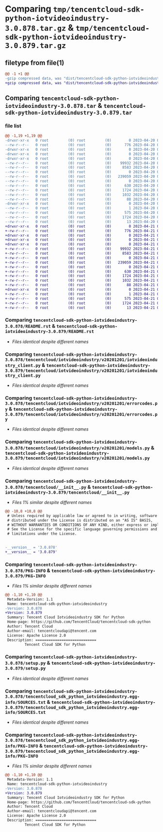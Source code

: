 # Comparing `tmp/tencentcloud-sdk-python-iotvideoindustry-3.0.878.tar.gz` & `tmp/tencentcloud-sdk-python-iotvideoindustry-3.0.879.tar.gz`

## filetype from file(1)

```diff
@@ -1 +1 @@
-gzip compressed data, was "dist/tencentcloud-sdk-python-iotvideoindustry-3.0.878.tar", last modified: Thu Apr 20 00:35:26 2023, max compression
+gzip compressed data, was "dist/tencentcloud-sdk-python-iotvideoindustry-3.0.879.tar", last modified: Fri Apr 21 00:48:00 2023, max compression
```

## Comparing `tencentcloud-sdk-python-iotvideoindustry-3.0.878.tar` & `tencentcloud-sdk-python-iotvideoindustry-3.0.879.tar`

### file list

```diff
@@ -1,19 +1,19 @@
-drwxr-xr-x   0 root         (0) root         (0)        0 2023-04-20 00:35:26.000000 tencentcloud-sdk-python-iotvideoindustry-3.0.878/
--rw-r--r--   0 root         (0) root         (0)      776 2023-04-20 00:35:26.000000 tencentcloud-sdk-python-iotvideoindustry-3.0.878/README.rst
-drwxr-xr-x   0 root         (0) root         (0)        0 2023-04-20 00:35:26.000000 tencentcloud-sdk-python-iotvideoindustry-3.0.878/tencentcloud/
-drwxr-xr-x   0 root         (0) root         (0)        0 2023-04-20 00:35:26.000000 tencentcloud-sdk-python-iotvideoindustry-3.0.878/tencentcloud/iotvideoindustry/
-drwxr-xr-x   0 root         (0) root         (0)        0 2023-04-20 00:35:26.000000 tencentcloud-sdk-python-iotvideoindustry-3.0.878/tencentcloud/iotvideoindustry/v20201201/
--rw-r--r--   0 root         (0) root         (0)    99932 2023-04-20 00:35:26.000000 tencentcloud-sdk-python-iotvideoindustry-3.0.878/tencentcloud/iotvideoindustry/v20201201/iotvideoindustry_client.py
--rw-r--r--   0 root         (0) root         (0)     8583 2023-04-20 00:35:26.000000 tencentcloud-sdk-python-iotvideoindustry-3.0.878/tencentcloud/iotvideoindustry/v20201201/errorcodes.py
--rw-r--r--   0 root         (0) root         (0)        0 2023-04-20 00:35:26.000000 tencentcloud-sdk-python-iotvideoindustry-3.0.878/tencentcloud/iotvideoindustry/v20201201/__init__.py
--rw-r--r--   0 root         (0) root         (0)   239059 2023-04-20 00:35:26.000000 tencentcloud-sdk-python-iotvideoindustry-3.0.878/tencentcloud/iotvideoindustry/v20201201/models.py
--rw-r--r--   0 root         (0) root         (0)        0 2023-04-20 00:35:26.000000 tencentcloud-sdk-python-iotvideoindustry-3.0.878/tencentcloud/iotvideoindustry/__init__.py
--rw-r--r--   0 root         (0) root         (0)      630 2023-04-20 00:35:26.000000 tencentcloud-sdk-python-iotvideoindustry-3.0.878/tencentcloud/__init__.py
--rw-r--r--   0 root         (0) root         (0)     1724 2023-04-20 00:35:26.000000 tencentcloud-sdk-python-iotvideoindustry-3.0.878/PKG-INFO
--rw-r--r--   0 root         (0) root         (0)     1032 2023-04-20 00:35:26.000000 tencentcloud-sdk-python-iotvideoindustry-3.0.878/setup.py
--rw-r--r--   0 root         (0) root         (0)       88 2023-04-20 00:35:26.000000 tencentcloud-sdk-python-iotvideoindustry-3.0.878/setup.cfg
-drwxr-xr-x   0 root         (0) root         (0)        0 2023-04-20 00:35:26.000000 tencentcloud-sdk-python-iotvideoindustry-3.0.878/tencentcloud_sdk_python_iotvideoindustry.egg-info/
--rw-r--r--   0 root         (0) root         (0)        1 2023-04-20 00:35:26.000000 tencentcloud-sdk-python-iotvideoindustry-3.0.878/tencentcloud_sdk_python_iotvideoindustry.egg-info/dependency_links.txt
--rw-r--r--   0 root         (0) root         (0)      575 2023-04-20 00:35:26.000000 tencentcloud-sdk-python-iotvideoindustry-3.0.878/tencentcloud_sdk_python_iotvideoindustry.egg-info/SOURCES.txt
--rw-r--r--   0 root         (0) root         (0)     1724 2023-04-20 00:35:26.000000 tencentcloud-sdk-python-iotvideoindustry-3.0.878/tencentcloud_sdk_python_iotvideoindustry.egg-info/PKG-INFO
--rw-r--r--   0 root         (0) root         (0)       13 2023-04-20 00:35:26.000000 tencentcloud-sdk-python-iotvideoindustry-3.0.878/tencentcloud_sdk_python_iotvideoindustry.egg-info/top_level.txt
+drwxr-xr-x   0 root         (0) root         (0)        0 2023-04-21 00:48:00.000000 tencentcloud-sdk-python-iotvideoindustry-3.0.879/
+-rw-r--r--   0 root         (0) root         (0)      776 2023-04-21 00:48:00.000000 tencentcloud-sdk-python-iotvideoindustry-3.0.879/README.rst
+drwxr-xr-x   0 root         (0) root         (0)        0 2023-04-21 00:48:00.000000 tencentcloud-sdk-python-iotvideoindustry-3.0.879/tencentcloud/
+drwxr-xr-x   0 root         (0) root         (0)        0 2023-04-21 00:48:00.000000 tencentcloud-sdk-python-iotvideoindustry-3.0.879/tencentcloud/iotvideoindustry/
+drwxr-xr-x   0 root         (0) root         (0)        0 2023-04-21 00:48:00.000000 tencentcloud-sdk-python-iotvideoindustry-3.0.879/tencentcloud/iotvideoindustry/v20201201/
+-rw-r--r--   0 root         (0) root         (0)    99932 2023-04-21 00:48:00.000000 tencentcloud-sdk-python-iotvideoindustry-3.0.879/tencentcloud/iotvideoindustry/v20201201/iotvideoindustry_client.py
+-rw-r--r--   0 root         (0) root         (0)     8583 2023-04-21 00:48:00.000000 tencentcloud-sdk-python-iotvideoindustry-3.0.879/tencentcloud/iotvideoindustry/v20201201/errorcodes.py
+-rw-r--r--   0 root         (0) root         (0)        0 2023-04-21 00:48:00.000000 tencentcloud-sdk-python-iotvideoindustry-3.0.879/tencentcloud/iotvideoindustry/v20201201/__init__.py
+-rw-r--r--   0 root         (0) root         (0)   239059 2023-04-21 00:48:00.000000 tencentcloud-sdk-python-iotvideoindustry-3.0.879/tencentcloud/iotvideoindustry/v20201201/models.py
+-rw-r--r--   0 root         (0) root         (0)        0 2023-04-21 00:48:00.000000 tencentcloud-sdk-python-iotvideoindustry-3.0.879/tencentcloud/iotvideoindustry/__init__.py
+-rw-r--r--   0 root         (0) root         (0)      630 2023-04-21 00:48:00.000000 tencentcloud-sdk-python-iotvideoindustry-3.0.879/tencentcloud/__init__.py
+-rw-r--r--   0 root         (0) root         (0)     1724 2023-04-21 00:48:00.000000 tencentcloud-sdk-python-iotvideoindustry-3.0.879/PKG-INFO
+-rw-r--r--   0 root         (0) root         (0)     1032 2023-04-21 00:48:00.000000 tencentcloud-sdk-python-iotvideoindustry-3.0.879/setup.py
+-rw-r--r--   0 root         (0) root         (0)       88 2023-04-21 00:48:00.000000 tencentcloud-sdk-python-iotvideoindustry-3.0.879/setup.cfg
+drwxr-xr-x   0 root         (0) root         (0)        0 2023-04-21 00:48:00.000000 tencentcloud-sdk-python-iotvideoindustry-3.0.879/tencentcloud_sdk_python_iotvideoindustry.egg-info/
+-rw-r--r--   0 root         (0) root         (0)        1 2023-04-21 00:48:00.000000 tencentcloud-sdk-python-iotvideoindustry-3.0.879/tencentcloud_sdk_python_iotvideoindustry.egg-info/dependency_links.txt
+-rw-r--r--   0 root         (0) root         (0)      575 2023-04-21 00:48:00.000000 tencentcloud-sdk-python-iotvideoindustry-3.0.879/tencentcloud_sdk_python_iotvideoindustry.egg-info/SOURCES.txt
+-rw-r--r--   0 root         (0) root         (0)     1724 2023-04-21 00:48:00.000000 tencentcloud-sdk-python-iotvideoindustry-3.0.879/tencentcloud_sdk_python_iotvideoindustry.egg-info/PKG-INFO
+-rw-r--r--   0 root         (0) root         (0)       13 2023-04-21 00:48:00.000000 tencentcloud-sdk-python-iotvideoindustry-3.0.879/tencentcloud_sdk_python_iotvideoindustry.egg-info/top_level.txt
```

### Comparing `tencentcloud-sdk-python-iotvideoindustry-3.0.878/README.rst` & `tencentcloud-sdk-python-iotvideoindustry-3.0.879/README.rst`

 * *Files identical despite different names*

### Comparing `tencentcloud-sdk-python-iotvideoindustry-3.0.878/tencentcloud/iotvideoindustry/v20201201/iotvideoindustry_client.py` & `tencentcloud-sdk-python-iotvideoindustry-3.0.879/tencentcloud/iotvideoindustry/v20201201/iotvideoindustry_client.py`

 * *Files identical despite different names*

### Comparing `tencentcloud-sdk-python-iotvideoindustry-3.0.878/tencentcloud/iotvideoindustry/v20201201/errorcodes.py` & `tencentcloud-sdk-python-iotvideoindustry-3.0.879/tencentcloud/iotvideoindustry/v20201201/errorcodes.py`

 * *Files identical despite different names*

### Comparing `tencentcloud-sdk-python-iotvideoindustry-3.0.878/tencentcloud/iotvideoindustry/v20201201/models.py` & `tencentcloud-sdk-python-iotvideoindustry-3.0.879/tencentcloud/iotvideoindustry/v20201201/models.py`

 * *Files identical despite different names*

### Comparing `tencentcloud-sdk-python-iotvideoindustry-3.0.878/tencentcloud/__init__.py` & `tencentcloud-sdk-python-iotvideoindustry-3.0.879/tencentcloud/__init__.py`

 * *Files 1% similar despite different names*

```diff
@@ -10,8 +10,8 @@
 # Unless required by applicable law or agreed to in writing, software
 # distributed under the License is distributed on an "AS IS" BASIS,
 # WITHOUT WARRANTIES OR CONDITIONS OF ANY KIND, either express or implied.
 # See the License for the specific language governing permissions and
 # limitations under the License.
 
 
-__version__ = '3.0.878'
+__version__ = '3.0.879'
```

### Comparing `tencentcloud-sdk-python-iotvideoindustry-3.0.878/PKG-INFO` & `tencentcloud-sdk-python-iotvideoindustry-3.0.879/PKG-INFO`

 * *Files 1% similar despite different names*

```diff
@@ -1,10 +1,10 @@
 Metadata-Version: 1.1
 Name: tencentcloud-sdk-python-iotvideoindustry
-Version: 3.0.878
+Version: 3.0.879
 Summary: Tencent Cloud Iotvideoindustry SDK for Python
 Home-page: https://github.com/TencentCloud/tencentcloud-sdk-python
 Author: Tencent Cloud
 Author-email: tencentcloudapi@tencent.com
 License: Apache License 2.0
 Description: ============================
         Tencent Cloud SDK for Python
```

### Comparing `tencentcloud-sdk-python-iotvideoindustry-3.0.878/setup.py` & `tencentcloud-sdk-python-iotvideoindustry-3.0.879/setup.py`

 * *Files identical despite different names*

### Comparing `tencentcloud-sdk-python-iotvideoindustry-3.0.878/tencentcloud_sdk_python_iotvideoindustry.egg-info/SOURCES.txt` & `tencentcloud-sdk-python-iotvideoindustry-3.0.879/tencentcloud_sdk_python_iotvideoindustry.egg-info/SOURCES.txt`

 * *Files identical despite different names*

### Comparing `tencentcloud-sdk-python-iotvideoindustry-3.0.878/tencentcloud_sdk_python_iotvideoindustry.egg-info/PKG-INFO` & `tencentcloud-sdk-python-iotvideoindustry-3.0.879/tencentcloud_sdk_python_iotvideoindustry.egg-info/PKG-INFO`

 * *Files 1% similar despite different names*

```diff
@@ -1,10 +1,10 @@
 Metadata-Version: 1.1
 Name: tencentcloud-sdk-python-iotvideoindustry
-Version: 3.0.878
+Version: 3.0.879
 Summary: Tencent Cloud Iotvideoindustry SDK for Python
 Home-page: https://github.com/TencentCloud/tencentcloud-sdk-python
 Author: Tencent Cloud
 Author-email: tencentcloudapi@tencent.com
 License: Apache License 2.0
 Description: ============================
         Tencent Cloud SDK for Python
```

